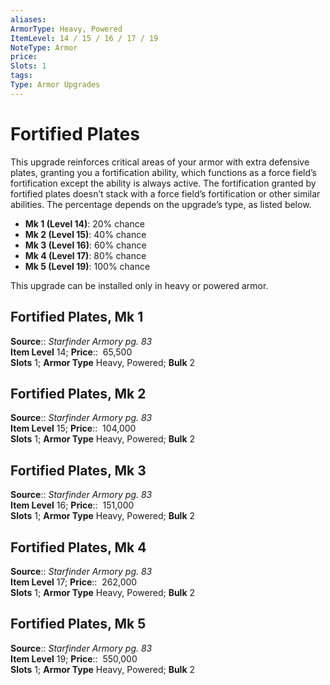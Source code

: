 ```yaml
---
aliases: 
ArmorType: Heavy, Powered
ItemLevel: 14 / 15 / 16 / 17 / 19
NoteType: Armor
price:  
Slots: 1
tags: 
Type: Armor Upgrades
---
```


# Fortified Plates

This upgrade reinforces critical areas of your armor with extra defensive plates, granting you a fortification ability, which functions as a force field’s fortification except the ability is always active. The fortification granted by fortified plates doesn’t stack with a force field’s fortification or other similar abilities. The percentage depends on the upgrade’s type, as listed below. 

-   **Mk 1 (Level 14)**: 20% chance 
-   **Mk 2 (Level 15)**: 40% chance 
-   **Mk 3 (Level 16)**: 60% chance 
-   **Mk 4 (Level 17)**: 80% chance 
-   **Mk 5 (Level 19)**: 100% chance

This upgrade can be installed only in heavy or powered armor.  

## Fortified Plates, Mk 1

**Source**:: _Starfinder Armory pg. 83_  
**Item Level** 14;
**Price**::  65,500  
**Slots** 1; **Armor Type** Heavy, Powered; **Bulk** 2  
  

## Fortified Plates, Mk 2

**Source**:: _Starfinder Armory pg. 83_  
**Item Level** 15;
**Price**::  104,000  
**Slots** 1; **Armor Type** Heavy, Powered; **Bulk** 2  
  
  

## Fortified Plates, Mk 3

**Source**:: _Starfinder Armory pg. 83_  
**Item Level** 16;
**Price**::  151,000  
**Slots** 1; **Armor Type** Heavy, Powered; **Bulk** 2  
  
  

## Fortified Plates, Mk 4

**Source**:: _Starfinder Armory pg. 83_  
**Item Level** 17;
**Price**::  262,000  
**Slots** 1; **Armor Type** Heavy, Powered; **Bulk** 2  
  
  

## Fortified Plates, Mk 5

**Source**:: _Starfinder Armory pg. 83_  
**Item Level** 19;
**Price**::  550,000  
**Slots** 1; **Armor Type** Heavy, Powered; **Bulk** 2
